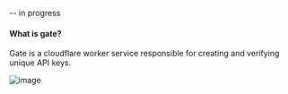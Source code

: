 -- in progress

#### What is gate?
Gate is a cloudflare worker service responsible for creating and verifying unique API keys.

![image](https://github.com/lukasjaronis/cloud/assets/20616994/cc988d9f-e22e-4366-95f5-b2df6713de12)
